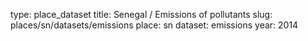 type: place_dataset
title: Senegal / Emissions of pollutants
slug: places/sn/datasets/emissions
place: sn
dataset: emissions
year: 2014
